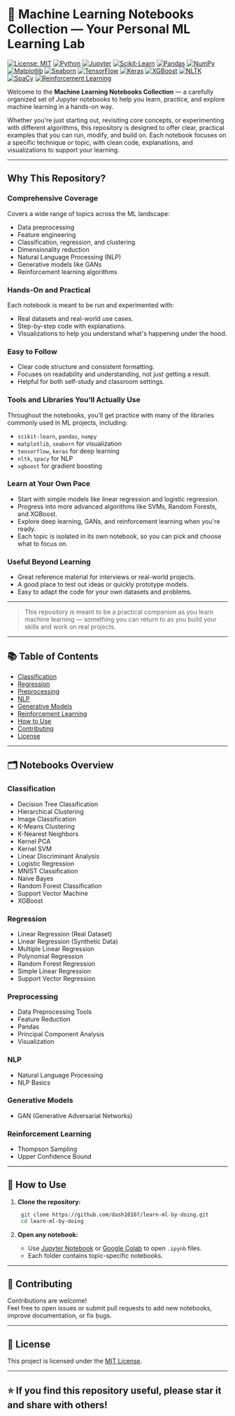 # 🧠 Machine Learning Notebooks Collection — Your Personal ML Learning Lab

[![License: MIT](https://img.shields.io/badge/License-MIT-blue.svg)](LICENSE)
[![Python](https://img.shields.io/badge/Python-3.7%2B-blue.svg)](https://www.python.org/)
[![Jupyter](https://img.shields.io/badge/Notebook-Jupyter-orange.svg)](https://jupyter.org/)
[![Scikit-Learn](https://img.shields.io/badge/scikit--learn-0.24%2B-f7931e.svg)](https://scikit-learn.org/)
[![Pandas](https://img.shields.io/badge/pandas-1.2%2B-150458.svg)](https://pandas.pydata.org/)
[![NumPy](https://img.shields.io/badge/numpy-1.19%2B-013243.svg)](https://numpy.org/)
[![Matplotlib](https://img.shields.io/badge/matplotlib-3.3%2B-11557c.svg)](https://matplotlib.org/)
[![Seaborn](https://img.shields.io/badge/seaborn-0.11%2B-2c2c54.svg)](https://seaborn.pydata.org/)
[![TensorFlow](https://img.shields.io/badge/tensorflow-2.4%2B-ff6f00.svg)](https://www.tensorflow.org/)
[![Keras](https://img.shields.io/badge/keras-2.4%2B-d00000.svg)](https://keras.io/)
[![XGBoost](https://img.shields.io/badge/xgboost-1.3%2B-00599C.svg)](https://xgboost.readthedocs.io/)
[![NLTK](https://img.shields.io/badge/nltk-3.5%2B-9b59b6.svg)](https://www.nltk.org/)
[![SpaCy](https://img.shields.io/badge/spaCy-3.0%2B-060606.svg)](https://spacy.io/)
[![Reinforcement Learning](https://img.shields.io/badge/Reinforcement--Learning-Q%20Learning%2C%20UCB%2C%20Thompson%20Sampling-brightgreen.svg)](https://en.wikipedia.org/wiki/Reinforcement_learning)



Welcome to the **Machine Learning Notebooks Collection** — a carefully organized set of Jupyter notebooks to help you learn, practice, and explore machine learning in a hands-on way.

Whether you're just starting out, revisiting core concepts, or experimenting with different algorithms, this repository is designed to offer clear, practical examples that you can run, modify, and build on. Each notebook focuses on a specific technique or topic, with clean code, explanations, and visualizations to support your learning.

---

## Why This Repository?

### Comprehensive Coverage
Covers a wide range of topics across the ML landscape:
- Data preprocessing
- Feature engineering
- Classification, regression, and clustering
- Dimensionality reduction
- Natural Language Processing (NLP)
- Generative models like GANs
- Reinforcement learning algorithms

### Hands-On and Practical
Each notebook is meant to be run and experimented with:
- Real datasets and real-world use cases.
- Step-by-step code with explanations.
- Visualizations to help you understand what's happening under the hood.

### Easy to Follow
- Clear code structure and consistent formatting.
- Focuses on readability and understanding, not just getting a result.
- Helpful for both self-study and classroom settings.

### Tools and Libraries You’ll Actually Use
Throughout the notebooks, you’ll get practice with many of the libraries commonly used in ML projects, including:
- `scikit-learn`, `pandas`, `numpy`
- `matplotlib`, `seaborn` for visualization
- `tensorflow`, `keras` for deep learning
- `nltk`, `spacy` for NLP
- `xgboost` for gradient boosting

### Learn at Your Own Pace
- Start with simple models like linear regression and logistic regression.
- Progress into more advanced algorithms like SVMs, Random Forests, and XGBoost.
- Explore deep learning, GANs, and reinforcement learning when you're ready.
- Each topic is isolated in its own notebook, so you can pick and choose what to focus on.

### Useful Beyond Learning
- Great reference material for interviews or real-world projects.
- A good place to test out ideas or quickly prototype models.
- Easy to adapt the code for your own datasets and problems.

---

> This repository is meant to be a practical companion as you learn machine learning — something you can return to as you build your skills and work on real projects.

---





## 📚 Table of Contents

- [Classification](#classification)
- [Regression](#regression)
- [Preprocessing](#preprocessing)
- [NLP](#nlp)
- [Generative Models](#generative-models)
- [Reinforcement Learning](#reinforcement-learning)
- [How to Use](#how-to-use)
- [Contributing](#contributing)
- [License](#license)

---

## 🗂️ Notebooks Overview

### Classification
- Decision Tree Classification
- Hierarchical Clustering
- Image Classification
- K-Means Clustering
- K-Nearest Neighbors
- Kernel PCA
- Kernel SVM
- Linear Discriminant Analysis
- Logistic Regression
- MNIST Classification
- Naive Bayes
- Random Forest Classification
- Support Vector Machine
- XGBoost

### Regression
- Linear Regression (Real Dataset)
- Linear Regression (Synthetic Data)
- Multiple Linear Regression
- Polynomial Regression
- Random Forest Regression
- Simple Linear Regression
- Support Vector Regression

### Preprocessing
- Data Preprocessing Tools
- Feature Reduction
- Pandas
- Principal Component Analysis
- Visualization

### NLP
- Natural Language Processing
- NLP Basics

### Generative Models
- GAN (Generative Adversarial Networks)

### Reinforcement Learning
- Thompson Sampling
- Upper Confidence Bound

---

## 🚀 How to Use

1. **Clone the repository:**
   ```sh
    git clone https://github.com/dash10107/learn-ml-by-doing.git
    cd learn-ml-by-doing
   ```

2. **Open any notebook:**
   - Use [Jupyter Notebook](https://jupyter.org/) or [Google Colab](https://colab.research.google.com/) to open `.ipynb` files.
   - Each folder contains topic-specific notebooks.


---

## 🤝 Contributing

Contributions are welcome!  
Feel free to open issues or submit pull requests to add new notebooks, improve documentation, or fix bugs.

---

## 📄 License

This project is licensed under the [MIT License](LICENSE).

---

## ⭐️ If you find this repository useful, please star it and share with others!
